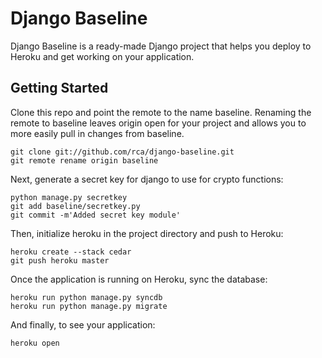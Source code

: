 Django Baseline
===============

Django Baseline is a ready-made Django project that helps you deploy to Heroku and get working on your application.

Getting Started
---------------

Clone this repo and point the remote to the name baseline.  Renaming the remote
to baseline leaves origin open for your project and allows you to more easily
pull in changes from baseline.

```
git clone git://github.com/rca/django-baseline.git
git remote rename origin baseline
```

Next, generate a secret key for django to use for crypto functions:

```
python manage.py secretkey
git add baseline/secretkey.py
git commit -m'Added secret key module'
```

Then, initialize heroku in the project directory and push to Heroku:

```
heroku create --stack cedar
git push heroku master
```

Once the application is running on Heroku, sync the database:

```
heroku run python manage.py syncdb
heroku run python manage.py migrate
```

And finally, to see your application:

```
heroku open
```
